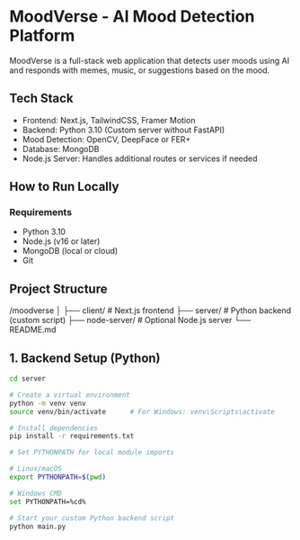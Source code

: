 # MoodVerse - AI Mood Detection Platform

MoodVerse is a full-stack web application that detects user moods using AI and responds with memes, music, or suggestions based on the mood.

## Tech Stack

- Frontend: Next.js, TailwindCSS, Framer Motion
- Backend: Python 3.10 (Custom server without FastAPI)
- Mood Detection: OpenCV, DeepFace or FER+
- Database: MongoDB
- Node.js Server: Handles additional routes or services if needed

## How to Run Locally

### Requirements

- Python 3.10
- Node.js (v16 or later)
- MongoDB (local or cloud)
- Git

## Project Structure

/moodverse
│
├── client/               # Next.js frontend
├── server/               # Python backend (custom script)
├── node-server/          # Optional Node.js server
└── README.md

## 1. Backend Setup (Python)

```bash
cd server

# Create a virtual environment
python -m venv venv
source venv/bin/activate      # For Windows: venv\Scripts\activate

# Install dependencies
pip install -r requirements.txt

# Set PYTHONPATH for local module imports

# Linux/macOS
export PYTHONPATH=$(pwd)

# Windows CMD
set PYTHONPATH=%cd%

# Start your custom Python backend script
python main.py
